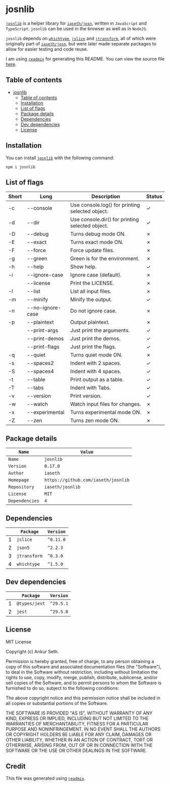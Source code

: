 
# josnlib
[`josnlib`](https://www.npmjs.com/package/josnlib) is a helper library for [`iaseth/josn`](https://github.com/iaseth/josn),
written in `JavaScript` and `TypeScript`.
`josnlib` can be used in the browser as well as in `NodeJS`.

`josnlib` depends on [`whichtype`](https://github.com/iaseth/whichtype), [`jslice`](https://github.com/iaseth/jslice)
and [`jtransform`](https://github.com/iaseth/jtransform), all of which were originally part of [`iaseth/josn`](https://github.com/iaseth/josn),
but were later made separate packages to allow for easier testing and code reuse.

I am using [`readmix`](https://github.com/iaseth/readmix) for generating this README.
You can view the source file [here](https://github.com/iaseth/josnlib/blob/master/README.md.rx).


## Table of contents
* [josnlib](#josnlib)
    * [Table of contents](#table-of-contents)
    * [Installation](#installation)
    * [List of flags](#list-of-flags)
    * [Package details](#package-details)
    * [Dependencies](#dependencies)
    * [Dev dependencies](#dev-dependencies)
    * [License](#license)


## Installation
You can install [`josnlib`](https://www.npmjs.com/package/josnlib) with the following command:
```
npm i josnlib
```


## List of flags

| Short | Long | Description | Status |
| ----- | ---- | ----------- | ------ |
| -c | --console | Use console.log() for printing selected object. | &check; |
| -d | --dir | Use console.dir() for printing selected object. | &check; |
| -D | --debug | Turns debug mode ON. | &cross; |
| -E | --exact | Turns exact mode ON. | &cross; |
| -F | --force | Force update files. | &cross; |
| -g | --green | Green is for the environment. | &cross; |
| -h | --help | Show help. | &check; |
| -i | --ignore-case | Ignore case (default). | &cross; |
|  | --license | Print the LICENSE. | &cross; |
| -l | --list | List all input files. | &cross; |
| -m | --minify | Minify the output. | &check; |
| -n | --no-ignore-case | Do not ignore case. | &cross; |
| -p | --plaintext | Output plaintext. | &cross; |
|  | --print-args | Just print the arguments. | &check; |
|  | --print-demos | Just print the demos. | &check; |
|  | --print-flags | Just print the flags. | &check; |
| -q | --quiet | Turns quiet mode ON. | &cross; |
| -s | --spaces2 | Indent with 2 spaces. | &check; |
| -S | --spaces4 | Indent with 4 spaces. | &check; |
| -t | --table | Print output as a table. | &check; |
| -T | --tabs | Indent with Tabs. | &check; |
| -v | --version | Print version. | &check; |
| -w | --watch | Watch input files for changes. | &cross; |
| -x | --experimental | Turns experimental mode ON. | &cross; |
| -Z | --zen | Turns zen mode ON. | &cross; |


## Package details
| `Name`         | `Value`                             |
| -------------- | ----------------------------------- |
| `Name`         | `josnlib`                           |
| `Version`      | `0.17.0`                            |
| `Author`       | `iaseth`                            |
| `Homepage`     | `https://github.com/iaseth/josnlib` |
| `Repository`   | `iaseth/josnlib`                    |
| `License`      | `MIT`                               |
| `Dependencies` | `4`                                 |



## Dependencies
|     | `Package`    | `Version`   |
| --- | ------------ | ----------- |
| 1   | `jslice`     | `^0.11.0`   |
| 2   | `json5`      | `^2.2.3`    |
| 3   | `jtransform` | `^0.3.0`    |
| 4   | `whichtype`  | `^1.5.0`    |



## Dev dependencies
|     | `Package`     | `Version`   |
| --- | ------------- | ----------- |
| 1   | `@types/jest` | `^29.5.1`   |
| 2   | `jest`        | `^29.5.0`   |



## License
MIT License

Copyright (c) Ankur Seth.

Permission is hereby granted, free of charge, to any person obtaining a copy
of this software and associated documentation files (the "Software"), to deal
in the Software without restriction, including without limitation the rights
to use, copy, modify, merge, publish, distribute, sublicense, and/or sell
copies of the Software, and to permit persons to whom the Software is
furnished to do so, subject to the following conditions:

The above copyright notice and this permission notice shall be included in all
copies or substantial portions of the Software.

THE SOFTWARE IS PROVIDED "AS IS", WITHOUT WARRANTY OF ANY KIND, EXPRESS OR
IMPLIED, INCLUDING BUT NOT LIMITED TO THE WARRANTIES OF MERCHANTABILITY,
FITNESS FOR A PARTICULAR PURPOSE AND NONINFRINGEMENT. IN NO EVENT SHALL THE
AUTHORS OR COPYRIGHT HOLDERS BE LIABLE FOR ANY CLAIM, DAMAGES OR OTHER
LIABILITY, WHETHER IN AN ACTION OF CONTRACT, TORT OR OTHERWISE, ARISING FROM,
OUT OF OR IN CONNECTION WITH THE SOFTWARE OR THE USE OR OTHER DEALINGS IN THE
SOFTWARE.


## Credit

This file was generated using [`readmix`](https://github.com/iaseth/readmix).


